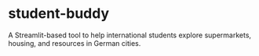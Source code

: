 # student-buddy
A Streamlit-based tool to help international students explore supermarkets, housing, and resources in German cities.
